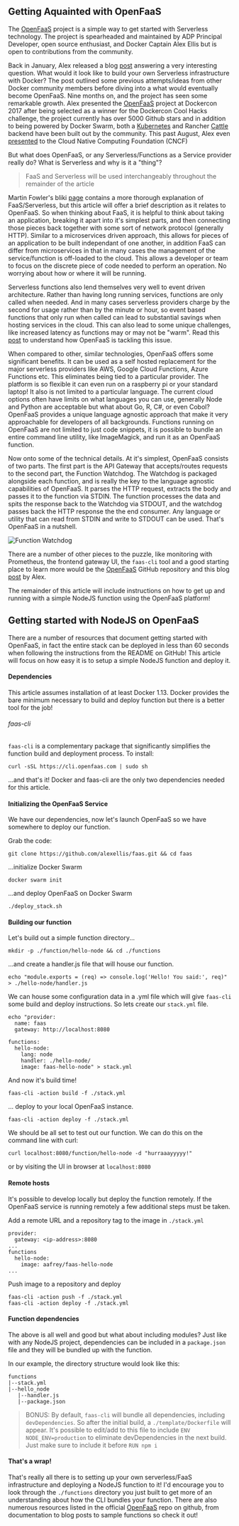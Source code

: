 ## Getting Aquainted with OpenFaaS

The [OpenFaaS](https://github.com/alexellis/faas) project is a simple
way to get started with Serverless technology. The project is spearheaded
and maintained by ADP Principal Developer, open source enthusiast,
and Docker Captain Alex Ellis but is open to contributions from the community.

Back in January, Alex released a blog
[post](https://blog.alexellis.io/functions-as-a-service/) answering a
very interesting question. What would it look like to build your own
Serverless infrastructure with Docker? The post outlined some previous
attempts/ideas from other Docker community members before diving into a
what would eventually become OpenFaaS. Nine months on, and the project
has seen some remarkable growth. Alex presented the
[OpenFaaS](https://github.com/alexellis/faas) project at Dockercon 2017
after being selected as a winner for the Dockercon Cool Hacks challenge,
the project currently has over 5000 Github stars and in addition to
being powered by Docker Swarm, both a
[Kubernetes](https://github.com/alexellis/faas-netes) and Rancher
[Cattle](https://github.com/kenfdev/faas-rancher) backend have been built
out by the community. This past August, Alex even [presented](https://blog.alexellis.io/openfaas-cncf-workgroup/)
to the Cloud Native Computing Foundation (CNCF)

But what does OpenFaaS, or any Serverless/Functions as a Service provider
really do? What is Serverless and why is it a "thing"?

> FaaS and Serverless will be used interchangeably throughout the
> remainder of the article

Martin Fowler's bliki [page](https://martinfowler.com/articles/serverless.html)
contains a more thorough explanation of FaaS/Serverless, but this article will offer a brief
description as it relates to OpenFaaS. So when thinking about FaaS, it is helpful to think
about taking an application, breaking it apart into it's simplest parts,
and then connecting those pieces back together with some sort of
network protocol (generally HTTP). Similar to a microservices driven
approach, this allows for pieces of an application to be built
independant of one another, in addition FaaS can differ from
microservices in that in many cases the management of the
service/function is off-loaded to the cloud. This allows a developer or team
to focus on the discrete piece of code needed to perform an
operation. No worrying about how or where it will be running.

Serverless functions also lend themselves very well to event driven architecture.
Rather than having long running services, functions are only called when needed. And in
many cases serverless providers charge by the second for usage rather
than by the minute or hour, so event based functions that only run when
called can lead to substantial savings when hosting services in the
cloud. This can also lead to some unique challenges, like increased
latency as functions may or may not be "warm". Read this
[post](https://blog.alexellis.io/openfaas-serverless-acceleration/) to
understand how OpenFaaS is tackling this issue.

When compared to other, similar technologies, OpenFaaS offers some significant
benefits. It can be used as a self hosted replacement for the major serverless providers like
AWS, Google Cloud Functions, Azure Functions etc. This eliminates being
tied to a particular provider. The platform is so flexible it can even
run on a raspberry pi or your standard laptop! It also is not limited to a particular language.
The current cloud options often have limits on what languages you can use,
generally Node and Python are acceptable but what about Go, R, C#, or even
Cobol? OpenFaaS provides a unique language agnostic approach that make
it very approachable for developers of all backgrounds. Functions
running on OpenFaaS are not limited to just code snippets, it is possible
to bundle an entire command line utility, like ImageMagick, and run it
as an OpenFaaS function.

Now onto some of the technical details. At it's simplest, OpenFaaS consists of two
parts. The first part is the API Gateway that accepts/routes requests to the second part,
the Function Watchdog. The Watchdog is packaged alongside each function, and
is really the key to the language agnostic capabilities of OpenFaaS. It
parses the HTTP request, extracts the body and passes it to the function
via STDIN. The function processes the data and spits the response back
to the Watchdog via STDOUT, and the watchdog passes back the HTTP
response the the end consumer. Any language or utility that can read
from STDIN and write to STDOUT can be used. That's OpenFaaS in a nutshell.

![Function Watchdog](https://camo.githubusercontent.com/61c169ab5cd01346bc3dc7a11edc1d218f0be3b4/68747470733a2f2f7062732e7477696d672e636f6d2f6d656469612f4447536344626c554941416f34482d2e6a70673a6c61726765)

There are a number of other pieces to the puzzle, like monitoring with
Prometheus, the frontend gateway UI, the `faas-cli` tool and a good
starting place to learn more would be the
[OpenFaaS](https://github.com/alexellis/faas) GitHub repository
and this blog
[post](https://blog.alexellis.io/introducing-functions-as-a-service/) by Alex.

The remainder of this article will include instructions on how to get up
and running with a simple NodeJS function using the OpenFaaS platform!

## Getting started with NodeJS on OpenFaaS

There are a number of resources that document getting started with
OpenFaaS, in fact the entire stack can be deployed in less than 60
seconds when following the instructions from the README on GitHub!
This article will focus on how easy it is to setup a simple NodeJS
function and deploy it.

#### Dependencies

This article assumes installation of at least Docker 1.13. Docker
provides the bare minimum necessary to build and deploy function but
there is a better tool for the job!

###### faas-cli

`faas-cli` is a complementary package that significantly simplifies the
function build and deployment process. To install:
```
curl -sSL https://cli.openfaas.com | sudo sh
```

...and that's it! Docker and faas-cli are the only two
dependencies needed for this article.

#### Initializing the OpenFaaS Service

We have our dependencies, now let's launch OpenFaaS so we have
somewhere to deploy our function.

Grab the code:
```
git clone https://github.com/alexellis/faas.git && cd faas
```

...initialize Docker Swarm
```
docker swarm init
```

...and deploy OpenFaaS on Docker Swarm
```
./deploy_stack.sh
```

#### Building our function

Let's build out a simple function directory...
```
mkdir -p ./function/hello-node && cd ./functions
```

...and create a handler.js file that will house our function.
```
echo "module.exports = (req) => console.log('Hello! You said:', req)" > ./hello-node/handler.js
```

We can house some configuration data in a .yml file which will give
`faas-cli` some build and deploy instructions. So lets create our
`stack.yml` file.
```
echo "provider:
  name: faas
  gateway: http://localhost:8080

functions:
  hello-node:
    lang: node
    handler: ./hello-node/
    image: faas-hello-node" > stack.yml
```

And now it's build time!
```
faas-cli -action build -f ./stack.yml
```

... deploy to your local OpenFaaS instance.
```
faas-cli -action deploy -f ./stack.yml
```

We should be all set to test out our function. We can do this on the
command line with curl:
```
curl localhost:8080/function/hello-node -d "hurraaayyyyy!"
```

or by visiting the UI in browser at `localhost:8080`

#### Remote hosts

It's possible to develop locally but deploy the function remotely. If
the OpenFaaS service is running remotely a few additional steps must be
taken.

Add a remote URL and a repository tag to the image in `./stack.yml`
```
provider:
  gateway: <ip-address>:8080
...
functions
  hello-node:
    image: aafrey/faas-hello-node
...
```

Push image to a repository and deploy
```
faas-cli -action push -f ./stack.yml
faas-cli -action deploy -f ./stack.yml
```

#### Function dependencies

The above is all well and good but what about including modules? Just
like with any NodeJS project, dependencies can be included in a
`package.json` file and they will be bundled up with the function.

In our example, the directory structure would look like this:
```
functions
|--stack.yml
|--hello_node
   |--handler.js
   |--package.json
```
> BONUS: By default, `faas-cli` will bundle all dependencies, including `devDependencies`. So after the initial build, a `./template/Dockerfile` will appear. It's possible to edit/add to this file to include `ENV NODE_ENV=production` to eliminate devDependencies in the next build. Just make sure to include it before `RUN npm i`

#### That's a wrap!

That's really all there is to setting up your own serverless/FaaS
infrastructure and deploying a NodeJS function to it! I'd encourage
you to look through the `./functions` directory you just built to
get more of an understanding about how the CLI bundles your function.
There are also numerous resources listed in the official
[OpenFaaS](https://github.com/alexellis.com/faas)
repo on github, from documentation to blog posts to sample functions
so check it out!


